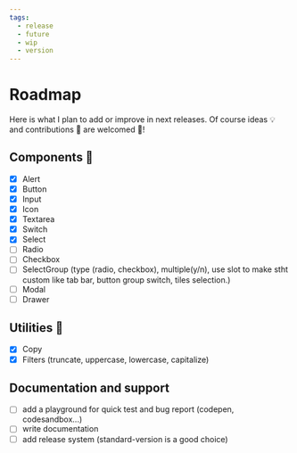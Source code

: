 ```yaml
---
tags:
  - release
  - future
  - wip
  - version
---
```


# Roadmap

Here is what I plan to add or improve in next releases. Of course ideas 💡 and contributions 🤚 are welcomed 🙂!

## Components 🎉

- [x] Alert
- [x] Button
- [x] Input
- [x] Icon
- [x] Textarea
- [x] Switch
- [x] Select
- [ ] Radio
- [ ] Checkbox
- [ ] SelectGroup (type (radio, checkbox), multiple(y/n), use slot to make stht custom like tab bar, button group switch, tiles selection.)
- [ ] Modal
- [ ] Drawer

## Utilities 🔨

- [x] Copy
- [x] Filters (truncate, uppercase, lowercase, capitalize)

## Documentation and support

- [ ] add a playground for quick test and bug report (codepen, codesandbox...)
- [ ] write documentation
- [ ] add release system (standard-version is a good choice)
